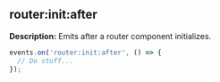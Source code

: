## router:init:after

**Description:** Emits after a router component initializes.

```ts
events.on('router:init:after', () => {
  // Do stuff...
});
```

